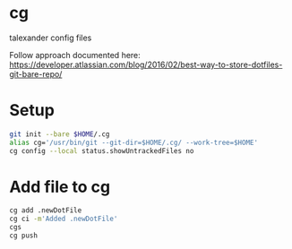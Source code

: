 # cg
talexander config files

Follow approach documented here: https://developer.atlassian.com/blog/2016/02/best-way-to-store-dotfiles-git-bare-repo/

# Setup
```bash
git init --bare $HOME/.cg
alias cg='/usr/bin/git --git-dir=$HOME/.cg/ --work-tree=$HOME'
cg config --local status.showUntrackedFiles no
```

# Add file to cg
```bash
cg add .newDotFile
cg ci -m'Added .newDotFile'
cgs
cg push
```

